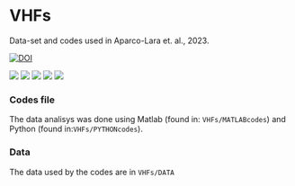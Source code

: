 # VHFs
Data-set and codes used in Aparco-Lara et. al., 2023.

[![DOI](https://zenodo.org/badge/638012149.svg)](https://zenodo.org/badge/latestdoi/638012149)


![](https://img.shields.io/github/stars/JhonKevin3015/VHFs.svg) ![](https://img.shields.io/github/forks/JhonKevin3015/VHFs.svg) ![](https://img.shields.io/github/tag/JhonKevin3015/VHFs.svg) ![](https://img.shields.io/github/release/JhonKevin3015/VHFs.svg) ![](https://img.shields.io/github/issues/JhonKevin3015/VHFs.svg) 

### Codes file 
The data analisys was done using Matlab (found in: `VHFs/MATLABcodes`) and Python (found in:`VHFs/PYTHONcodes`).
### Data
The data used by the codes are in `VHFs/DATA`
